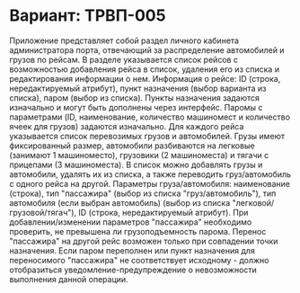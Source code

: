 # Вариант: ТРВП-005
Приложение представляет собой раздел личного кабинета администратора порта, отвечающий за распределение автомобилей и грузов по рейсам. В разделе указывается список рейсов c возможностью добавления рейса в список, удаления его из списка и редактирования информации о нем. Информация о рейсе: ID (строка, нередактируемый атрибут), пункт назначения (выбор варианта из списка), паром (выбор из списка). Пункты назначения задаются изначально и могут быть дополнены через интерфейс. Паромы с параметрами (ID, наименование, количество машиномест и количество ячеек для грузов) задаются изначально. Для каждого рейса указывается список перевозимых грузов и автомобилей. Грузы имеют фиксированный размер, автомобили разбиваются на легковые (занимают 1 машиноместо), грузовики (2 машиноместа) и тягачи с прицепами (3 машиноместа). В список можно добавлять грузы и автомобили, удалять их из списка, а также переводить груз/автомобиль с одного рейса на другой. Параметры груза/автомобиля: наименование (строка), тип "пассажира" (выбор из списка "груз/автомобиль"), тип автомобиля (если выбран автомобиль) (выбор из списка "легковой/грузовой/тягач"), ID (строка, нередактируемый атрибут). При добавлении/изменении параметров "пассажира" необходимо проверить, не превышена ли грузоподъемность парома. Перенос "пассажира" на другой рейс возможен только при совпадении точки назначения. Если паром переполнен или пункт назначения для переносимого "пассажира" не соответствует исходному - должно отобразиться уведомление-предупреждение о невозможности выполнения данной операции.
